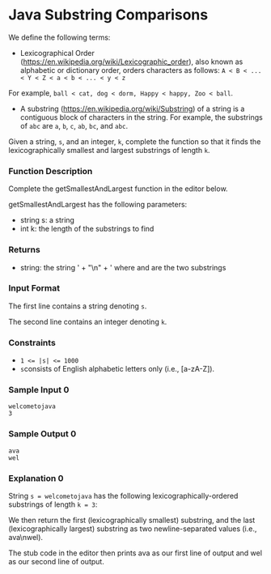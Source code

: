 # Java Substring Comparisons

We define the following terms:

- Lexicographical Order (https://en.wikipedia.org/wiki/Lexicographic_order), also known as alphabetic or dictionary 
  order, orders characters as follows:
`A < B < ... < Y < Z < a < b < ... < y < z`
  
For example, `ball < cat, dog < dorm, Happy < happy, Zoo < ball`.
- A substring (https://en.wikipedia.org/wiki/Substring) of a string is a contiguous block of characters in the string. 
  For example, the substrings of `abc` are `a`, `b`, `c`, `ab`, `bc`, and `abc`.

Given a string, `s`, and an integer, `k`, complete the function so that it finds the lexicographically smallest and 
largest substrings of length `k`.

### Function Description

Complete the getSmallestAndLargest function in the editor below.

getSmallestAndLargest has the following parameters:

- string s: a string
- int k: the length of the substrings to find

### Returns

- string: the string ' + "\n" + ' where and are the two substrings

### Input Format

The first line contains a string denoting `s`.

The second line contains an integer denoting `k`.

### Constraints

- `1 <= |s| <= 1000`
- `s`consists of English alphabetic letters only (i.e., [a-zA-Z]).

### Sample Input 0
~~~~
welcometojava
3
~~~~

### Sample Output 0
~~~~
ava
wel
~~~~

### Explanation 0

String `s = welcometojava` has the following lexicographically-ordered substrings of length `k = 3`:

We then return the first (lexicographically smallest) substring, and the last (lexicographically largest) substring as 
two newline-separated values (i.e., ava\nwel).

The stub code in the editor then prints ava as our first line of output and wel as our second line of output.